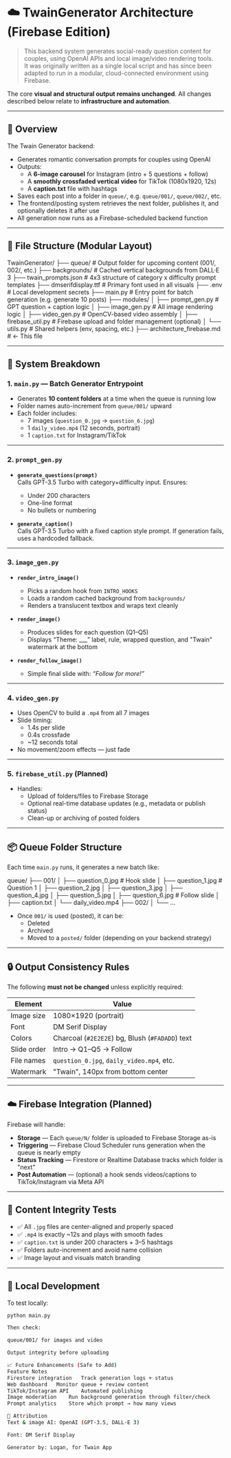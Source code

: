 # ☁️ TwainGenerator Architecture (Firebase Edition)

> This backend system generates social-ready question content for couples, using OpenAI APIs and local image/video rendering tools.  
> It was originally written as a single local script and has since been adapted to run in a modular, cloud-connected environment using Firebase.

The core **visual and structural output remains unchanged**. All changes described below relate to **infrastructure and automation**.

---

## 🔧 Overview

The Twain Generator backend:

- Generates romantic conversation prompts for couples using OpenAI
- Outputs:
  - A **6-image carousel** for Instagram (intro + 5 questions + follow)
  - A **smoothly crossfaded vertical video** for TikTok (1080x1920, 12s)
  - A **caption.txt** file with hashtags
- Saves each post into a folder in `queue/`, e.g. `queue/001/`, `queue/002/`, etc.
- The frontend/posting system retrieves the next folder, publishes it, and optionally deletes it after use
- All generation now runs as a Firebase-scheduled backend function

---

## 📁 File Structure (Modular Layout)

TwainGenerator/
├── queue/ # Output folder for upcoming content (001/, 002/, etc.)
├── backgrounds/ # Cached vertical backgrounds from DALL·E 3
├── twain_prompts.json # 4x3 structure of category x difficulty prompt templates
├── dmserifdisplay.ttf # Primary font used in all visuals
├── .env # Local development secrets
├── main.py # Entry point for batch generation (e.g. generate 10 posts)
├── modules/
│ ├── prompt_gen.py # GPT question + caption logic
│ ├── image_gen.py # All image rendering logic
│ ├── video_gen.py # OpenCV-based video assembly
│ ├── firebase_util.py # Firebase upload and folder management (optional)
│ └── utils.py # Shared helpers (env, spacing, etc.)
├── architecture_firebase.md # ← This file


---

## 🧱 System Breakdown

### 1. `main.py` — Batch Generator Entrypoint

- Generates **10 content folders** at a time when the queue is running low
- Folder names auto-increment from `queue/001/` upward
- Each folder includes:
  - 7 images (`question_0.jpg` → `question_6.jpg`)
  - 1 `daily_video.mp4` (12 seconds, portrait)
  - 1 `caption.txt` for Instagram/TikTok

---

### 2. `prompt_gen.py`

- **`generate_questions(prompt)`**  
  Calls GPT-3.5 Turbo with category+difficulty input. Ensures:
  - Under 200 characters
  - One-line format
  - No bullets or numbering

- **`generate_caption()`**  
  Calls GPT-3.5 Turbo with a fixed caption style prompt. If generation fails, uses a hardcoded fallback.

---

### 3. `image_gen.py`

- **`render_intro_image()`**
  - Picks a random hook from `INTRO_HOOKS`
  - Loads a random cached background from `backgrounds/`
  - Renders a translucent textbox and wraps text cleanly

- **`render_image()`**
  - Produces slides for each question (Q1–Q5)
  - Displays “Theme: ___” label, rule, wrapped question, and "Twain" watermark at the bottom

- **`render_follow_image()`**
  - Simple final slide with: _“Follow for more!”_

---

### 4. `video_gen.py`

- Uses OpenCV to build a `.mp4` from all 7 images
- Slide timing:
  - 1.4s per slide
  - 0.4s crossfade
  - ~12 seconds total
- No movement/zoom effects — just fade

---

### 5. `firebase_util.py` (Planned)

- Handles:
  - Upload of folders/files to Firebase Storage
  - Optional real-time database updates (e.g., metadata or publish status)
  - Clean-up or archiving of posted folders

---

## 📦 Queue Folder Structure

Each time `main.py` runs, it generates a new batch like:

queue/
├── 001/
│ ├── question_0.jpg # Hook slide
│ ├── question_1.jpg # Question 1
│ ├── question_2.jpg
│ ├── question_3.jpg
│ ├── question_4.jpg
│ ├── question_5.jpg
│ ├── question_6.jpg # Follow slide
│ ├── caption.txt
│ └── daily_video.mp4
├── 002/
│ └── ...


- Once `001/` is used (posted), it can be:
  - Deleted
  - Archived
  - Moved to a `posted/` folder (depending on your backend strategy)

---

## 🔒 Output Consistency Rules

The following **must not be changed** unless explicitly required:

| Element           | Value                     |
|------------------|---------------------------|
| Image size       | 1080×1920 (portrait)      |
| Font             | DM Serif Display          |
| Colors           | Charcoal (`#2E2E2E`) bg, Blush (`#FADADD`) text |
| Slide order      | Intro → Q1–Q5 → Follow    |
| File names       | `question_0.jpg`, `daily_video.mp4`, etc. |
| Watermark        | "Twain", 140px from bottom center |

---

## ☁️ Firebase Integration (Planned)

Firebase will handle:

- **Storage** — Each `queue/N/` folder is uploaded to Firebase Storage as-is
- **Triggering** — Firebase Cloud Scheduler runs generation when the queue is nearly empty
- **Status Tracking** — Firestore or Realtime Database tracks which folder is "next"
- **Post Automation** — (optional) a hook sends videos/captions to TikTok/Instagram via Meta API

---

## 🧪 Content Integrity Tests

- ✅ All `.jpg` files are center-aligned and properly spaced
- ✅ `.mp4` is exactly ~12s and plays with smooth fades
- ✅ `caption.txt` is under 200 characters + 3–5 hashtags
- ✅ Folders auto-increment and avoid name collision
- ✅ Image layout and visuals match branding

---

## 🔧 Local Development

To test locally:

```bash
python main.py

Then check:

queue/001/ for images and video

Output integrity before uploading

📈 Future Enhancements (Safe to Add)
Feature	Notes
Firestore integration	Track generation logs + status
Web dashboard	Monitor queue + review content
TikTok/Instagram API	Automated publishing
Image moderation	Run background generation through filter/check
Prompt analytics	Store which prompt → how many views

🧾 Attribution
Text & image AI: OpenAI (GPT-3.5, DALL·E 3)

Font: DM Serif Display

Generator by: Logan, for Twain App

